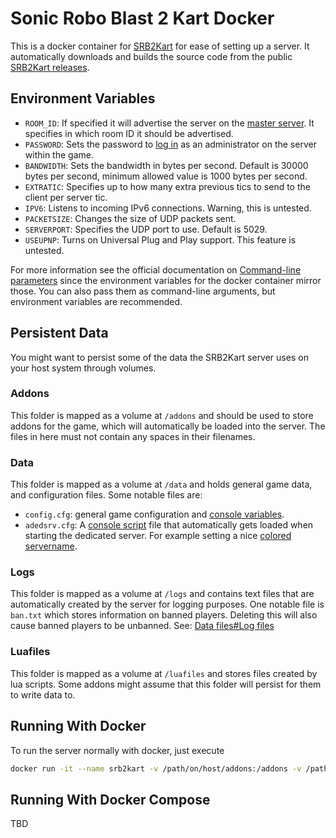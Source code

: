 # Sonic Robo Blast 2 Kart Docker

This is a docker container for [SRB2Kart](https://mb.srb2.org/addons/srb2kart.2435/) for ease of setting up a server. It automatically downloads and builds the source code from the public [SRB2Kart releases](https://github.com/STJr/Kart-Public/releases).

## Environment Variables

- `ROOM_ID`: If specified it will advertise the server on the [master server](https://wiki.srb2.org/wiki/Master_Server). It specifies in which room ID it should be advertised.
- `PASSWORD`: Sets the password to [log in](https://wiki.srb2.org/wiki/Console/Commands#login) as an administrator on the server within the game.
- `BANDWIDTH`: Sets the bandwidth in bytes per second. Default is 30000 bytes per second, minimum allowed value is 1000 bytes per second.
- `EXTRATIC`: Specifies up to how many extra previous tics to send to the client per server tic.
- `IPV6`: Listens to incoming IPv6 connections. Warning, this is untested.
- `PACKETSIZE`: Changes the size of UDP packets sent.
- `SERVERPORT`: Specifies the UDP port to use. Default is 5029.
- `USEUPNP`: Turns on Universal Plug and Play support. This feature is untested.

For more information see the official documentation on [Command-line parameters](https://wiki.srb2.org/wiki/Command_line_parameters) since the environment variables for the docker container mirror those. You can also pass them as command-line arguments, but environment variables are recommended.

## Persistent Data

You might want to persist some of the data the SRB2Kart server uses on your host system through volumes.

### Addons

This folder is mapped as a volume at `/addons` and should be used to store addons for the game, which will automatically be loaded into the server. The files in here must not contain any spaces in their filenames.

### Data

This folder is mapped as a volume at `/data` and holds general game data, and configuration files. Some notable files are:

- `config.cfg`: general game configuration and [console variables](https://wiki.srb2.org/wiki/Console/Variables).
- `adedsrv.cfg`: A [console script](https://wiki.srb2.org/wiki/Console_script) file that automatically gets loaded when starting the dedicated server. For example setting a nice [colored servername](https://mb.srb2.org/threads/colored-server-name-tutorial-chat-text-transparency.25474/).

### Logs

This folder is mapped as a volume at `/logs` and contains text files that are automatically created by the server for logging purposes. One notable file is `ban.txt` which stores information on banned players. Deleting this will also cause banned players to be unbanned. See: [Data files#Log files](https://wiki.srb2.org/wiki/Data_files#Log_files)

### Luafiles

This folder is mapped as a volume at `/luafiles` and stores files created by lua scripts. Some addons might assume that this folder will persist for them to write data to.

## Running With Docker

To run the server normally with docker, just execute

```sh
docker run -it --name srb2kart -v /path/on/host/addons:/addons -v /path/on/host/data:/data -v /path/on/host/logs:/logs -v /path/on/host/luafiles:/luafiles -e ROOM_ID=33 -p 5029:5029/udp aliciabytes/srb2kart:latest
```

## Running With Docker Compose

TBD
